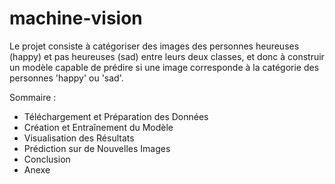 ﻿# machine-vision
Le projet consiste à catégoriser des images des personnes heureuses (happy) et pas heureuses (sad) entre leurs deux classes, et donc à construir un modèle capable de prédire si une image corresponde à la catégorie des personnes 'happy' ou 'sad'.

Sommaire :
- Téléchargement et Préparation des Données
- Création et Entraînement du Modèle
- Visualisation des Résultats
- Prédiction sur de Nouvelles Images
- Conclusion
- Anexe
